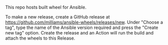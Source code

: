 This repo hosts built wheel for Ansible.

To make a new release, create a GitHub release at https://github.com/milliams/ansible-wheels/releases/new.
Under "Choose a tag", type the name of the Ansible version required and press the "Create new tag" option.
Create the release and an Action will run the build and attach the wheels to this Release.
